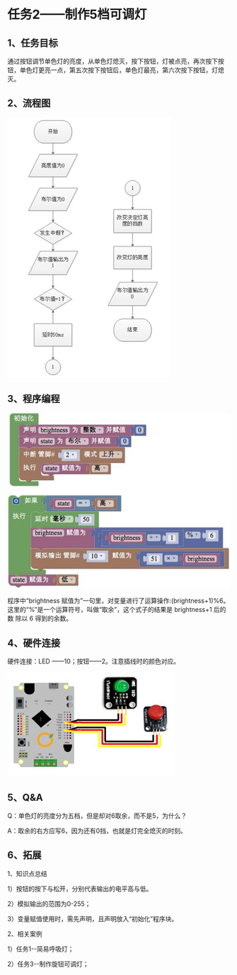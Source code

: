 # 任务2——制作5档可调灯

## 1、任务目标

通过按钮调节单色灯的亮度，从单色灯熄灭，按下按钮，灯被点亮，再次按下按钮，单色灯更亮一点，第五次按下按钮后，单色灯最亮，第六次按下按钮，灯熄灭。

## 2、流程图

![&#x56FE;3.5-7](../../../.gitbook/assets/image257.jpg)

## 3、程序编程

![&#x56FE;3.5-8](../../../.gitbook/assets/image259.jpg)

程序中“brightness 赋值为”一句里，对变量进行了运算操作:\(brightness+1\)%6。这里的“%”是一个运算符号，叫做“取余”，这个式子的结果是 brightness+1 后的数 除以 6 得到的余数。

## 4、硬件连接

硬件连接：LED ——10；按钮——2。注意插线时的颜色对应。

![&#x56FE;3.5-9](../../../.gitbook/assets/image261.jpg)

## 5、Q&A

Q：单色灯的亮度分为五档，但是却对6取余，而不是5，为什么？

A：取余的右方应写6，因为还有0挡，也就是灯完全熄灭的时刻。

## 6、拓展

1、知识点总结

1）按钮的按下与松开，分别代表输出的电平高与低。

2）模拟输出的范围为0-255；

3）变量赋值使用时，需先声明，且声明放入“初始化”程序块。

2、相关案例

1）任务1--简易呼吸灯；

2）任务3--制作旋钮可调灯；

